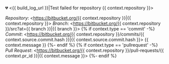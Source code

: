 :broken_heart: <{{ build_log_url }}|Test failed for repository {{ context.repository }}>

*Repository*: <https://bitbucket.org/{{ context.repository }}|{{ context.repository }}>
*Branch*: <https://bitbucket.org/{{ context.repository }}/src?at={{ branch }}|{{ branch }}>
{% if context.type == 'commit' -%}
*Commit*: <https://bitbucket.org/{{ context.repository }}/commits/{{ context.source.commit.hash }}|{{ context.source.commit.hash }}>
{{ context.message }}
{%- endif %}
{% if context.type == 'pullrequest' -%}
*Pull Request*: <https://bitbucket.org/{{ context.repository }}/pull-requests/{{ context.pr_id }}|{{ context.message }}>
{%- endif %}
